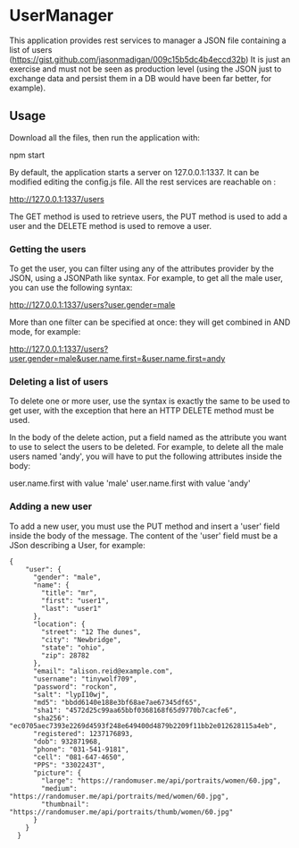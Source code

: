 

# UserManager

This application provides rest services to manager a JSON file containing a list of users (https://gist.github.com/jasonmadigan/009c15b5dc4b4eccd32b)
It is just an exercise and must not be seen as production level (using the JSON just to exchange data and
persist them in a DB would have been far better, for example).

## Usage
Download all the files, then run the application with:

npm start

By default, the application starts a server on 127.0.0.1:1337. It can be modified editing the config.js file.
All the rest services are reachable on :

http://127.0.0.1:1337/users

The GET method is used to retrieve users, the PUT method is used to add a user and the DELETE method is used to remove a user.

### Getting the users

To get the user, you can filter using any of the attributes provider by the JSON, using a JSONPath like syntax.
For example, to get all the male user, you can use the following syntax:

http://127.0.0.1:1337/users?user.gender=male

More than one filter can be specified at once: they will get combined in AND mode, for example:

http://127.0.0.1:1337/users?user.gender=male&user.name.first=&user.name.first=andy

### Deleting a list of users

To delete one or more user, use the syntax is exactly the same to be used to get user, with the exception that here an HTTP DELETE method must be used.

In the body of the delete action, put a field named as the attribute you want to use to select the users to be deleted.
For example, to delete all the male users named 'andy', you will have to put the following attributes inside the body:

user.name.first with value 'male'
user.name.first with value 'andy'

### Adding a new user

To add a new user, you must use the PUT method and insert a 'user' field inside the body of the message.
The content of the 'user' field must be a JSon describing a User, for example:

```
{
    "user": {
      "gender": "male",
      "name": {
        "title": "mr",
        "first": "user1",
        "last": "user1"
      },
      "location": {
        "street": "12 The dunes",
        "city": "Newbridge",
        "state": "ohio",
        "zip": 28782
      },
      "email": "alison.reid@example.com",
      "username": "tinywolf709",
      "password": "rockon",
      "salt": "lypI10wj",
      "md5": "bbdd6140e188e3bf68ae7ae67345df65",
      "sha1": "4572d25c99aa65bbf0368168f65d9770b7cacfe6",
      "sha256": "ec0705aec7393e2269d4593f248e649400d4879b2209f11bb2e012628115a4eb",
      "registered": 1237176893,
      "dob": 932871968,
      "phone": "031-541-9181",
      "cell": "081-647-4650",
      "PPS": "3302243T",
      "picture": {
        "large": "https://randomuser.me/api/portraits/women/60.jpg",
        "medium": "https://randomuser.me/api/portraits/med/women/60.jpg",
        "thumbnail": "https://randomuser.me/api/portraits/thumb/women/60.jpg"
      }
    }
  }
```


